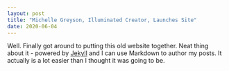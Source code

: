 ```yaml
---
layout: post
title: "Michelle Greyson, Illuminated Creator, Launches Site"
date: 2020-06-04
---
```


Well. Finally got around to putting this old website together. Neat thing about it - powered by [Jekyll](http://jekyllrb.com) and I can use Markdown to author my posts. It actually is a lot easier than I thought it was going to be.
